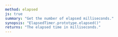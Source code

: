 ```yaml
---
method: elapsed
js: true
summary: "Get the number of elapsed milliseconds."
synopsis: "ElapsedTimer.prototype.elapsed()"
returns: "The elapsed time in milliseconds."
---
```

